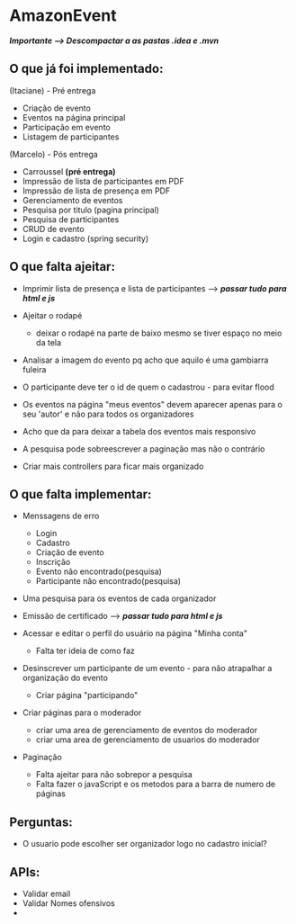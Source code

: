 # AmazonEvent
***Importante --> Descompactar a as pastas .idea e .mvn***

## O que já foi implementado:

(Itaciane) - Pré entrega
 - Criação de evento
 - Eventos na página principal
 - Participação em evento
 - Listagem de participantes
 
(Marcelo) - Pós entrega
 - Carroussel **(pré entrega)**
 - Impressão de lista de participantes em PDF
 - Impressão de lista de presença em PDF
 - Gerenciamento de eventos
 - Pesquisa por titulo (pagina principal)
 - Pesquisa de participantes
 - CRUD de evento
 - Login e cadastro (spring security)

## O que falta ajeitar:
 - Imprimir lista de presença e lista de participantes --> ***passar tudo para html e js***
 
 - Ajeitar o rodapé
   - deixar o rodapé na parte de baixo mesmo se tiver espaço no meio da tela
   
 - Analisar a imagem do evento pq acho que aquilo é uma gambiarra fuleira
 
 - O participante deve ter o id de quem o cadastrou - para evitar flood
 
 - Os eventos na página "meus eventos" devem aparecer apenas para o seu 'autor' e não para todos os organizadores
 
 - Acho que da para deixar a tabela dos eventos mais responsivo
 
 - A pesquisa pode sobreescrever a paginação mas não o contrário
 
 - Criar mais controllers para ficar mais organizado

## O que falta implementar:    
 - Menssagens de erro
   - Login
   - Cadastro
   - Criação de evento
   - Inscrição
   - Evento não encontrado(pesquisa)
   - Participante não encontrado(pesquisa)
   
 - Uma pesquisa para os eventos de cada organizador
 
 - Emissão de certificado --> ***passar tudo para html e js***
 
 - Acessar e editar o perfil do usuário na página "Minha conta"
   - Falta ter ideia de como faz
   
 - Desinscrever um participante de um evento - para não atrapalhar a organização do evento
   - Criar página "participando" 
   
 - Criar páginas para o moderador
   - criar uma area de gerenciamento de eventos do moderador
   - criar uma area de gerenciamento de usuarios do moderador
   
 - Paginação
   - Falta ajeitar para não sobrepor a pesquisa
   - Falta fazer o javaScript e os metodos para a barra de numero de páginas
 
 ## Perguntas: 
 - O usuario pode escolher ser organizador logo no cadastro inicial?
 
## APIs:
 - Validar email
 - Validar Nomes ofensivos
 -
 


